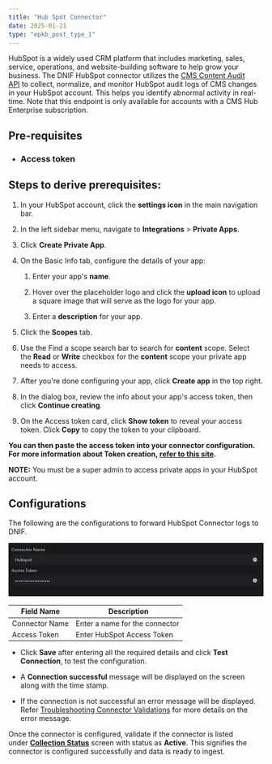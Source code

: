 ```yaml
---
title: "Hub Spot Connector"
date: 2025-01-21
type: "epkb_post_type_1"
---
```


HubSpot is a widely used CRM platform that includes marketing, sales, service, operations, and website-building software to help grow your business. The DNIF HubSpot connector utilizes the [CMS Content Audit API](https://developers.hubspot.com/docs/api/cms/content-audit?__hstc=3119151.0ad961abce813fdd9af1902c8762ee15.1736423936778.1737376690829.1737438937632.14&__hssc=3119151.44.1737438937632&__hsfp=3310115484) to collect, normalize, and monitor HubSpot audit logs of CMS changes in your HubSpot account. This helps you identify abnormal activity in real-time. Note that this endpoint is only available for accounts with a CMS Hub Enterprise subscription.

## **Pre-requisites**

- ### **Access token**

## **Steps to derive prerequisites:**

1. In your HubSpot account, click the **settings icon** in the main navigation bar.

3. In the left sidebar menu, navigate to **Integrations** \> **Private Apps**.

5. Click **Create Private App**.

7. On the Basic Info tab, configure the details of your app:
    1. Enter your app's **name**.
    
    3. Hover over the placeholder logo and click the **upload icon** to upload a square image that will serve as the logo for your app.
    
    5. Enter a **description** for your app.

9. Click the **Scopes** tab.

11. Use the Find a scope search bar to search for **content** scope. Select the **Read** or **Write** checkbox for the **content** scope your private app needs to access.

13. After you're done configuring your app, click **Create app** in the top right.

15. In the dialog box, review the info about your app's access token, then click **Continue creating**.

17. On the Access token card, click **Show token** to reveal your access token. Click **Copy** to copy the token to your clipboard.

**You can then paste the access token into your connector configuration. For more information about Token creation, [refer to this site](https://developers.hubspot.com/docs/api/private-apps?__hstc=3119151.0ad961abce813fdd9af1902c8762ee15.1736423936778.1737376690829.1737438937632.14&__hssc=3119151.44.1737438937632&__hsfp=3310115484).**

**NOTE:** You must be a super admin to access private apps in your HubSpot account.

## **Configurations**

The following are the configurations to forward HubSpot Connector logs to DNIF.‌

![image1-Jul-12-2024-11-55-48-3828-AM](./images-Hub%20Spot%20Connector/Hub-Spot-Connector-1.webp)

|  **Field Name**  |  **Description** |
| --- | --- |
| Connector Name | Enter a name for the connector |
| Access Token | Enter HubSpot Access Token |

- Click **Save** after entering all the required details and click **Test Connection**, to test the configuration.

- A **Connection successful** message will be displayed on the screen along with the time stamp.

- If the connection is not successful an error message will be displayed. Refer [Troubleshooting Connector Validations](https://dnif.it/kb/troubleshooting-and-debugging/troubleshooting-connector-validations/) for more details on the error message.

Once the connector is configured, validate if the connector is listed under **[Collection Status](https://dnif.it/kb/operations/collection-status/)** screen with status as **Active**. This signifies the connector is configured successfully and data is ready to ingest.
